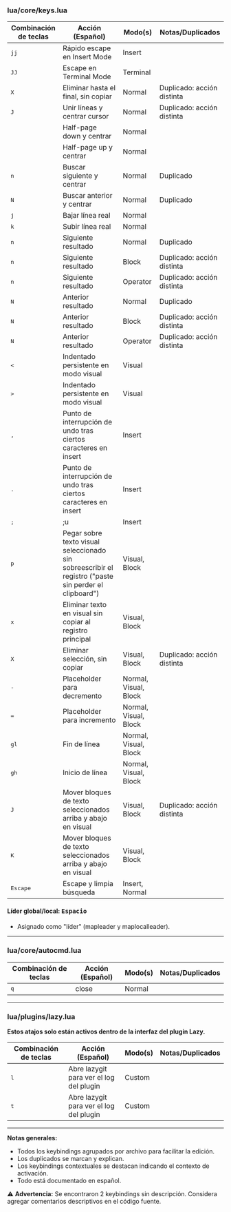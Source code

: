 ### lua/core/keys.lua

| Combinación de teclas                 | Acción (Español)                                    | Modo(s)         | Notas/Duplicados                   |
| ------------------------------------- | --------------------------------------------------- | --------------- | ----------------------------------- |
| <kbd>jj</kbd>                         | Rápido escape en Insert Mode                        | Insert          |                                     |
| <kbd>JJ</kbd>                         | Escape en Terminal Mode                             | Terminal        |                                     |
| <kbd>X</kbd>                          | Eliminar hasta el final, sin copiar                 | Normal          | Duplicado: acción distinta          |
| <kbd>J</kbd>                          | Unir líneas y centrar cursor                        | Normal          | Duplicado: acción distinta          |
| <kbd><Ctrl-d></kbd>                   | Half-page down y centrar                            | Normal          |                                     |
| <kbd><Ctrl-u></kbd>                   | Half-page up y centrar                              | Normal          |                                     |
| <kbd>n</kbd>                          | Buscar siguiente y centrar                          | Normal          | Duplicado                           |
| <kbd>N</kbd>                          | Buscar anterior y centrar                           | Normal          | Duplicado                           |
| <kbd>j</kbd>                          | Bajar línea real                                    | Normal          |                                     |
| <kbd>k</kbd>                          | Subir línea real                                    | Normal          |                                     |
| <kbd>n</kbd>                          | Siguiente resultado                                 | Normal          | Duplicado                           |
| <kbd>n</kbd>                          | Siguiente resultado                                 | Block           | Duplicado: acción distinta          |
| <kbd>n</kbd>                          | Siguiente resultado                                 | Operator        | Duplicado: acción distinta          |
| <kbd>N</kbd>                          | Anterior resultado                                  | Normal          | Duplicado                           |
| <kbd>N</kbd>                          | Anterior resultado                                  | Block           | Duplicado: acción distinta          |
| <kbd>N</kbd>                          | Anterior resultado                                  | Operator        | Duplicado: acción distinta          |
| <kbd><</kbd>                          | Indentado persistente en modo visual                | Visual          |                                     |
| <kbd>></kbd>                          | Indentado persistente en modo visual                | Visual          |                                     |
| <kbd>,</kbd>                          | Punto de interrupción de undo tras ciertos caracteres en insert | Insert          |                                     |
| <kbd>.</kbd>                          | Punto de interrupción de undo tras ciertos caracteres en insert | Insert          |                                     |
| <kbd>;</kbd>                          | ;<C-g>u                                             | Insert          |                                     |
| <kbd>p</kbd>                          | Pegar sobre texto visual seleccionado sin sobreescribir el registro ("paste sin perder el clipboard") | Visual, Block   |                                     |
| <kbd>x</kbd>                          | Eliminar texto en visual sin copiar al registro principal | Visual, Block   |                                     |
| <kbd>X</kbd>                          | Eliminar selección, sin copiar                      | Visual, Block   | Duplicado: acción distinta          |
| <kbd>-</kbd>                          | Placeholder para decremento                         | Normal, Visual, Block |                                     |
| <kbd>=</kbd>                          | Placeholder para incremento                         | Normal, Visual, Block |                                     |
| <kbd>gl</kbd>                         | Fin de línea                                        | Normal, Visual, Block |                                     |
| <kbd>gh</kbd>                         | Inicio de línea                                     | Normal, Visual, Block |                                     |
| <kbd>J</kbd>                          | Mover bloques de texto seleccionados arriba y abajo en visual | Visual, Block   | Duplicado: acción distinta          |
| <kbd>K</kbd>                          | Mover bloques de texto seleccionados arriba y abajo en visual | Visual, Block   |                                     |
| <kbd>Escape</kbd>                     | Escape y limpia búsqueda                            | Insert, Normal  |                                     |

#### Líder global/local: <kbd>Espacio</kbd>
- Asignado como "líder" (mapleader y maplocalleader).

---

### lua/core/autocmd.lua

| Combinación de teclas                 | Acción (Español)                                    | Modo(s)         | Notas/Duplicados                   |
| ------------------------------------- | --------------------------------------------------- | --------------- | ----------------------------------- |
| <kbd>q</kbd>                          | <cmd>close<cr>                                      | Normal          |                                     |

---

### lua/plugins/lazy.lua

**Estos atajos solo están activos dentro de la interfaz del plugin Lazy.**

| Combinación de teclas                 | Acción (Español)                                    | Modo(s)         | Notas/Duplicados                   |
| ------------------------------------- | --------------------------------------------------- | --------------- | ----------------------------------- |
| <kbd><localleader>l</kbd>             | Abre lazygit para ver el log del plugin             | Custom          |                                     |
| <kbd><localleader>t</kbd>             | Abre lazygit para ver el log del plugin             | Custom          |                                     |

---

**Notas generales:**
- Todos los keybindings agrupados por archivo para facilitar la edición.
- Los duplicados se marcan y explican.
- Los keybindings contextuales se destacan indicando el contexto de activación.
- Todo está documentado en español.

⚠️ **Advertencia:** Se encontraron 2 keybindings sin descripción. Considera agregar comentarios descriptivos en el código fuente.
